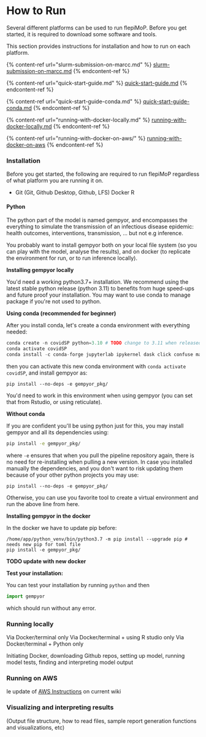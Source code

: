 # How to Run



Several different platforms can be used to run flepiMoP. Before you get started, it is required to download some software and tools.

This section provides instructions for installation and how to run on each platform.&#x20;

{% content-ref url="slurm-submission-on-marcc.md" %}
[slurm-submission-on-marcc.md](slurm-submission-on-marcc.md)
{% endcontent-ref %}

{% content-ref url="quick-start-guide.md" %}
[quick-start-guide.md](quick-start-guide.md)
{% endcontent-ref %}

{% content-ref url="quick-start-guide-conda.md" %}
[quick-start-guide-conda.md](quick-start-guide-conda.md)
{% endcontent-ref %}

{% content-ref url="running-with-docker-locally.md" %}
[running-with-docker-locally.md](running-with-docker-locally.md)
{% endcontent-ref %}

{% content-ref url="running-with-docker-on-aws/" %}
[running-with-docker-on-aws](running-with-docker-on-aws/)
{% endcontent-ref %}

### Installation

Before you get started, the following are required to run flepiMoP regardless of what platform you are running it on.&#x20;

* Git (Git, Github Desktop, Github, LFS) Docker R

#### Python

The python part of the model is named gempyor, and encompasses the everything to simulate the transmission of an infectious disease epidemic: health outcomes, interventions, transmission, ... but not e.g inference.

You probably want to install gempyor both on your local file system (so you can play with the model, analyse the results), and on docker (to replicate the environment for run, or to run inference locally).

**Installing gempyor locally**

You'd need a working python3.7+ installation. We recommend using the latest stable python release (python 3.11) to benefits from huge speed-ups and future proof your installation. You may want to use conda to manage package if you're not used to python.

**Using conda (recommended for beginner)**

After you install conda, let's create a conda environment with everything needed:

```python
conda create -n covidSP python=3.10 # TODO change to 3.11 when released
conda activate covidSP
conda install -c conda-forge jupyterlab ipykernel dask click confuse matplotlib numba">=0.53" numpy pandas pyarrow pytest scipy seaborn sympy tqdm python-graphviz
```

then you can activate this new conda environment with `conda activate covidSP`, and install gempyor as:

```
pip install --no-deps -e gempyor_pkg/
```

You'd need to work in this environment when using gempyor (you can set that from Rstudio, or using reticulate).

**Without conda**

If you are confident you'll be using python just for this, you may install gempyor and all its dependencies using:

```bash
pip install -e gempyor_pkg/
```

where `-e` ensures that when you pull the pipeline repository again, there is no need for re-installing when pulling a new version. In case you installed manually the dependencies, and you don't want to risk updating them because of your other python projects you may use:

```
pip install --no-deps -e gempyor_pkg/
```

Otherwise, you can use you favorite tool to create a virtual environment and run the above line from here.

**Installing gempyor in the docker**

In the docker we have to update pip before:

```
/home/app/python_venv/bin/python3.7 -m pip install --upgrade pip # needs new pip for toml file
pip install -e gempyor_pkg/
```

**TODO update with new docker**

**Test your installation:**

You can test your installation by running `python` and then

```python
import gempyor
```

which should run without any error.

### Running locally

Via Docker/terminal only Via Docker/terminal + using R studio only Via Docker/terminal + Python only

Initiating Docker, downloading Github repos, setting up model, running model tests, finding and interpreting model output

### Running on AWS

Ie update of [AWS Instructions](https://github.com/HopkinsIDD/COVIDScenarioPipeline/wiki/AWS-Instructions) on current wiki

### Visualizing and interpreting results

(Output file structure, how to read files, sample report generation functions and visualizations, etc)
